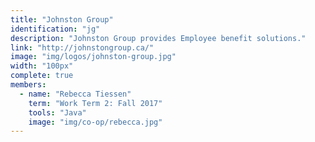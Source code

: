 ```yaml
---
title: "Johnston Group"
identification: "jg"
description: "Johnston Group provides Employee benefit solutions."
link: "http://johnstongroup.ca/"
image: "img/logos/johnston-group.jpg"
width: "100px"
complete: true
members:
  - name: "Rebecca Tiessen"
    term: "Work Term 2: Fall 2017"
    tools: "Java"
    image: "img/co-op/rebecca.jpg"
---
```

